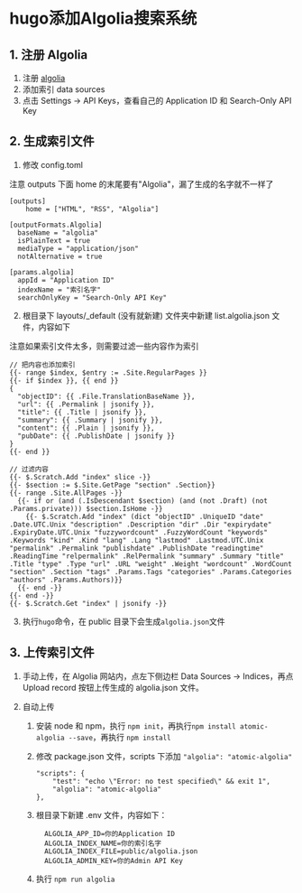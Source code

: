 # hugo添加Algolia搜索系统


## 1. 注册 Algolia

1. 注册 [algolia](https://www.algolia.com/)
2. 添加索引 data sources
3. 点击 Settings -> API Keys，查看自己的 Application ID 和 Search-Only API Key

## 2. 生成索引文件

1. 修改 config.toml

注意 outputs 下面 home 的末尾要有"Algolia"，漏了生成的名字就不一样了

```
[outputs]
    home = ["HTML", "RSS", "Algolia"]

[outputFormats.Algolia]
  baseName = "algolia"
  isPlainText = true
  mediaType = "application/json"
  notAlternative = true

[params.algolia]
  appId = "Application ID"
  indexName = "索引名字"
  searchOnlyKey = "Search-Only API Key"
```

2. 根目录下 layouts/\_default (没有就新建) 文件夹中新建 list.algolia.json 文件，内容如下

注意如果索引文件太多，则需要过滤一些内容作为索引

```
// 把内容也添加索引
{{- range $index, $entry := .Site.RegularPages }}
{{- if $index }}, {{ end }}
{
  "objectID": {{ .File.TranslationBaseName }},
  "url": {{ .Permalink | jsonify }},
  "title": {{ .Title | jsonify }},
  "summary": {{ .Summary | jsonify }},
  "content": {{ .Plain | jsonify }},
  "pubDate": {{ .PublishDate | jsonify }}
}
{{- end }}
```

```
// 过滤内容
{{- $.Scratch.Add "index" slice -}}
{{- $section := $.Site.GetPage "section" .Section}}
{{- range .Site.AllPages -}}
  {{- if or (and (.IsDescendant $section) (and (not .Draft) (not .Params.private))) $section.IsHome -}}
    {{- $.Scratch.Add "index" (dict "objectID" .UniqueID "date" .Date.UTC.Unix "description" .Description "dir" .Dir "expirydate" .ExpiryDate.UTC.Unix "fuzzywordcount" .FuzzyWordCount "keywords" .Keywords "kind" .Kind "lang" .Lang "lastmod" .Lastmod.UTC.Unix "permalink" .Permalink "publishdate" .PublishDate "readingtime" .ReadingTime "relpermalink" .RelPermalink "summary" .Summary "title" .Title "type" .Type "url" .URL "weight" .Weight "wordcount" .WordCount "section" .Section "tags" .Params.Tags "categories" .Params.Categories "authors" .Params.Authors)}}
  {{- end -}}
{{- end -}}
{{- $.Scratch.Get "index" | jsonify -}}
```

3. 执行`hugo`命令，在 public 目录下会生成`algolia.json`文件

## 3. 上传索引文件

1. 手动上传，在 Algolia 网站内，点左下侧边栏 Data Sources -> Indices，再点 Upload record 按钮上传生成的 algolia.json 文件。
2. 自动上传

   1. 安装 node 和 npm，执行 `npm init`，再执行`npm install atomic-algolia --save`，再执行 `npm install`
   2. 修改 package.json 文件，scripts 下添加 `"algolia": "atomic-algolia"`

      ```
      "scripts": {
          "test": "echo \"Error: no test specified\" && exit 1",
          "algolia": "atomic-algolia"
      },
      ```

   3. 根目录下新建 .env 文件，内容如下：

      ```
        ALGOLIA_APP_ID=你的Application ID
        ALGOLIA_INDEX_NAME=你的索引名字
        ALGOLIA_INDEX_FILE=public/algolia.json
        ALGOLIA_ADMIN_KEY=你的Admin API Key
      ```

   4. 执行 `npm run algolia`

